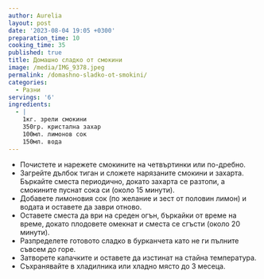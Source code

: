 ```yaml
---
author: Aurelia
layout: post
date: '2023-08-04 19:05 +0300'
preparation_time: 10
cooking_time: 35
published: true
title: Домашно сладко от смокини
image: /media/IMG_9378.jpeg
permalink: /domashno-sladko-ot-smokini/
categories:
  - Разни
servings: '6'
ingredients:
  - |
    1кг. зрели смокини
    350гр. кристална захар
    100мл. лимонов сок
    150мл. вода
---
```

- Почистете и нарежете смокините на четвъртинки или по-дребно.
- Загрейте дълбок тиган и сложете нарязаните смокини и захарта. Бъркайте сместа периодично, докато захарта се разтопи, а смокините пуснат сока си (около 15 минути).
- Добавете лимоновия сок (по желание и зест от половин лимон) и водата и оставете да заври отново.
- Оставете сместа да ври на среден огън, бъркайки от време на време, докато плодовете омекнат и сместа се сгъсти (около 20 минути).
- Разпределете готовото сладко в бурканчета като не ги пълните съвсем до горе.
- Затворете капачките и оставете да изстинат на стайна температура. 
- Съхранявайте в хладилника или хладно място до 3 месеца.
